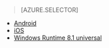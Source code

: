 > [AZURE.SELECTOR]
- [Android](/documentation/articles/notification-hubs-aspnet-backend-gcm-android-push-to-user-google-notification/)
- [iOS](/documentation/articles/notification-hubs-aspnet-backend-ios-apple-apns-notification/)
- [Windows Runtime 8.1 universal](/documentation/articles/notification-hubs-aspnet-backend-windows-dotnet-wns-notification/)

<!---HONumber=Mooncake_1017_2016-->
